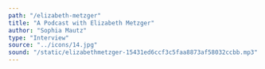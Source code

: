 ```yaml
---
path: "/elizabeth-metzger"
title: "A Podcast with Elizabeth Metzger"
author: "Sophia Mautz"
type: "Interview"
source: "../icons/14.jpg"
sound: "/static/elizabethmetzger-15431ed6ccf3c5faa8873af58032ccbb.mp3"
---
```


 
